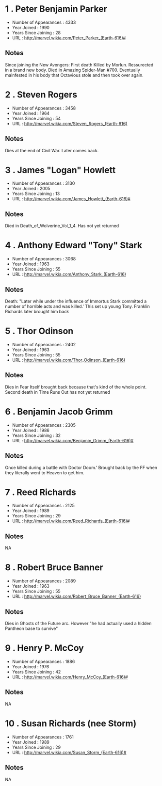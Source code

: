 # 1 . Peter Benjamin Parker

* Number of Appearances : 4333
* Year Joined : 1990
* Years Since Joining : 28
* URL : http://marvel.wikia.com/Peter_Parker_(Earth-616)#

## Notes

Since joining the New Avengers: First death Killed by Morlun. Ressurected in a brand new body. Died in Amazing Spider-Man #700. Eventually mainfested in his body that Octavious stole and then took over again.

# 2 . Steven Rogers

* Number of Appearances : 3458
* Year Joined : 1964
* Years Since Joining : 54
* URL : http://marvel.wikia.com/Steven_Rogers_(Earth-616)

## Notes

Dies at the end of Civil War. Later comes back.

# 3 . James "Logan" Howlett

* Number of Appearances : 3130
* Year Joined : 2005
* Years Since Joining : 13
* URL : http://marvel.wikia.com/James_Howlett_(Earth-616)#

## Notes

Died in Death_of_Wolverine_Vol_1_4. Has not yet returned

# 4 . Anthony Edward "Tony" Stark

* Number of Appearances : 3068
* Year Joined : 1963
* Years Since Joining : 55
* URL : http://marvel.wikia.com/Anthony_Stark_(Earth-616)

## Notes

Death: "Later while under the influence of Immortus Stark committed a number of horrible acts and was killed.' This set up young Tony. Franklin Richards later brought him back

# 5 . Thor Odinson

* Number of Appearances : 2402
* Year Joined : 1963
* Years Since Joining : 55
* URL : http://marvel.wikia.com/Thor_Odinson_(Earth-616)

## Notes

Dies in Fear Itself brought back because that's kind of the whole point. Second death in Time Runs Out has not yet returned

# 6 . Benjamin Jacob Grimm

* Number of Appearances : 2305
* Year Joined : 1986
* Years Since Joining : 32
* URL : http://marvel.wikia.com/Benjamin_Grimm_(Earth-616)#

## Notes

Once killed during a battle with Doctor Doom.' Brought back by the FF when they literally went to Heaven to get him.

# 7 . Reed Richards

* Number of Appearances : 2125
* Year Joined : 1989
* Years Since Joining : 29
* URL : http://marvel.wikia.com/Reed_Richards_(Earth-616)#

## Notes

NA

# 8 . Robert Bruce Banner

* Number of Appearances : 2089
* Year Joined : 1963
* Years Since Joining : 55
* URL : http://marvel.wikia.com/Robert_Bruce_Banner_(Earth-616)

## Notes

Dies in Ghosts of the Future arc. However "he had actually used a hidden Pantheon base to survive"

# 9 . Henry P. McCoy

* Number of Appearances : 1886
* Year Joined : 1976
* Years Since Joining : 42
* URL : http://marvel.wikia.com/Henry_McCoy_(Earth-616)#

## Notes

NA

# 10 . Susan Richards (nee Storm)

* Number of Appearances : 1761
* Year Joined : 1989
* Years Since Joining : 29
* URL : http://marvel.wikia.com/Susan_Storm_(Earth-616)#

## Notes

NA

